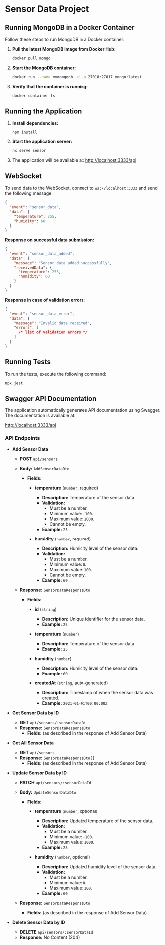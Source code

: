# **Sensor Data Project**


## **Running MongoDB in a Docker Container**

Follow these steps to run MongoDB in a Docker container:

1. **Pull the latest MongoDB image from Docker Hub:**

   ```bash
   docker pull mongo
   ```

2. **Start the MongoDB container:**

   ```bash
   docker run --name mymongodb -d -p 27018:27017 mongo:latest
   ```

3. **Verify that the container is running:**

   ```bash
   docker container ls
   ```

## **Running the Application**

1. **Install dependencies:**

   ```bash
   npm install
   ```

2. **Start the application server:**

   ```bash
   nx serve sensor
   ```

3. The application will be available at: [http://localhost:3333/api](http://localhost:3333/api)

## **WebSocket**

To send data to the WebSocket, connect to `ws://localhost:3333` and send the following message:

```json
{
  "event": "sensor_data",
  "data": {
    "temperature": 255,
    "humidity": 60
  }
}
```

**Response on successful data submission:**

```json
{
  "event": "sensor_data_added",
  "data": {
    "message": "Sensor data added successfully",
    "receivedData": {
      "temperature": 255,
      "humidity": 60
    }
  }
}
```

**Response in case of validation errors:**

```json
{
  "event": "sensor_data_error",
  "data": {
    "message": "Invalid data received",
    "errors": [
      /* list of validation errors */
    ]
  }
}
```

## **Running Tests**

To run the tests, execute the following command:

```bash
npx jest
```

## **Swagger API Documentation**

The application automatically generates API documentation using Swagger. The documentation is available at:

[http://localhost:3333/api](http://localhost:3333/api)

### **API Endpoints**

- **Add Sensor Data**

  - **POST** `api/sensors`
  - **Body:** `AddSensorDataDto`

    - **Fields:**

      - **temperature** (`number`, required)

        - **Description:** Temperature of the sensor data.
        - **Validation:**
          - Must be a number.
          - Minimum value: `-100`.
          - Maximum value: `1000`.
          - Cannot be empty.
        - **Example:** `25`

      - **humidity** (`number`, required)
        - **Description:** Humidity level of the sensor data.
        - **Validation:**
          - Must be a number.
          - Minimum value: `0`.
          - Maximum value: `100`.
          - Cannot be empty.
        - **Example:** `60`

  - **Response:** `SensorDataResponseDto`

    - **Fields:**

      - **id** (`string`)

        - **Description:** Unique identifier for the sensor data.
        - **Example:** `25`

      - **temperature** (`number`)

        - **Description:** Temperature of the sensor data.
        - **Example:** `25`

      - **humidity** (`number`)

        - **Description:** Humidity level of the sensor data.
        - **Example:** `60`

      - **createdAt** (`string`, auto-generated)
        - **Description:** Timestamp of when the sensor data was created.
        - **Example:** `2021-01-01T00:00:00Z`

- **Get Sensor Data by ID**

  - **GET** `api/sensors/:sensorDataId`
  - **Response:** `SensorDataResponseDto`
    - **Fields:** (as described in the response of Add Sensor Data)

- **Get All Sensor Data**

  - **GET** `api/sensors`
  - **Response:** `SensorDataResponseDto[]`
    - **Fields:** (as described in the response of Add Sensor Data)

- **Update Sensor Data by ID**

  - **PATCH** `api/sensors/:sensorDataId`
  - **Body:** `UpdateSensorDataDto`

    - **Fields:**

      - **temperature** (`number`, optional)

        - **Description:** Updated temperature of the sensor data.
        - **Validation:**
          - Must be a number.
          - Minimum value: `-100`.
          - Maximum value: `1000`.
        - **Example:** `25`

      - **humidity** (`number`, optional)
        - **Description:** Updated humidity level of the sensor data.
        - **Validation:**
          - Must be a number.
          - Minimum value: `0`.
          - Maximum value: `100`.
        - **Example:** `60`

  - **Response:** `SensorDataResponseDto`
    - **Fields:** (as described in the response of Add Sensor Data)

- **Delete Sensor Data by ID**

  - **DELETE** `api/sensors/:sensorDataId`
  - **Response:** No Content (204)
